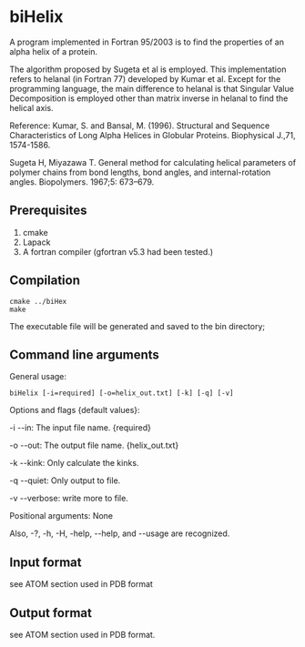 biHelix
=======
A program implemented in Fortran 95/2003 is to find the properties of an alpha
helix of a protein.

The algorithm proposed by Sugeta et al is employed. This implementation
refers to helanal (in Fortran 77) developed by Kumar et al.
Except for the programming language, the main difference to helanal is that
Singular Value Decomposition is employed other than matrix inverse in helanal
to find the helical axis.

Reference:
 Kumar, S. and Bansal, M. (1996). Structural and Sequence Characteristics
of Long Alpha Helices in Globular Proteins. Biophysical J.,71, 1574-1586.

 Sugeta H, Miyazawa T. General method for calculating helical parameters of
polymer chains from bond lengths, bond angles, and internal-rotation angles.
Biopolymers. 1967;5: 673–679.

Prerequisites
-------------

1. cmake
2. Lapack
3. A fortran compiler (gfortran v5.3 had been tested.)

Compilation
------------
    cmake ../biHex
    make

The executable file will be generated and saved to the bin directory;

Command line arguments
-----------------------
General usage:

    biHelix [-i=required] [-o=helix_out.txt] [-k] [-q] [-v]

Options and flags {default values}:

-i                     --in:    The input file name.  {required}

-o                    --out:    The output file name.  {helix_out.txt}

-k                   --kink:    Only calculate the kinks.

-q                  --quiet:    Only output to file.

-v                --verbose:    write more to file.

Positional arguments: None

Also, -?, -h, -H, -help, --help, and --usage are recognized.

 Input format
 -------------
 see ATOM section used in PDB format

Output format
--------------
 see ATOM section used in PDB format.
